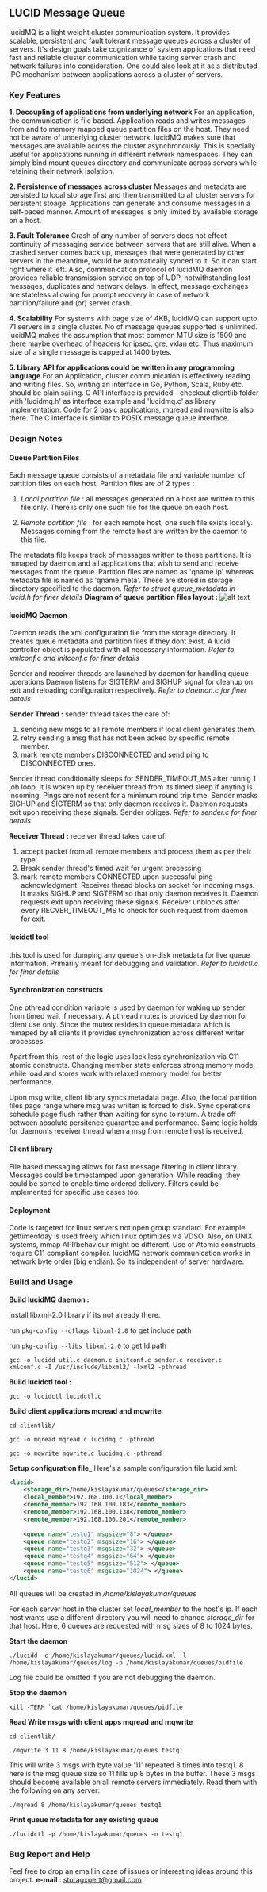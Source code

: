 ## LUCID Message Queue
lucidMQ is a light weight cluster communication system.
It provides scalable, persistent and fault tolerant message queues across a
cluster of servers.
It's design goals take cognizance of system applications that need fast and
reliable cluster communication while taking server crash and network failures
into consideration.
One could also look at it as a distributed IPC mechanism between applications
across a cluster of servers.

### Key Features
__1. Decoupling of applications from underlying network__
For an application, the communication is file based. Application reads and
writes messages from and to memory mapped  queue partition files on the host.
They need not be aware of underlying cluster network. lucidMQ  makes sure that
messages are available across the cluster asynchronously.
This is specially useful for applications running in different network
namespaces. They can simply bind mount queues directory and communicate across
servers while retaining their network isolation.

__2. Persistence of messages across cluster__
Messages and metadata are persisted to local storage first and then transmitted
to all cluster servers for persistent stoage. Applications can generate and
consume messages in a self-paced manner. Amount of messages is only limited by
available storage on a host.

__3. Fault Tolerance__
Crash of any number of servers does not effect continuity of messaging service
between servers that are still alive. When a crashed server comes back up,
messages that were generated by other servers in the meantime, would be
automatically synced to it. So it can start right where it left.
Also, communication protocol of lucidMQ daemon provides reliable transmission
service on top of UDP, notwithstanding lost messages, duplicates and network
delays.
In effect, message exchanges are stateless allowing for prompt recovery in case
of network partition/failure and (or) server crash.

__4. Scalability__
For systems with page size of 4KB, lucidMQ can support upto 71 servers in a
single cluster. No of message queues supported is unlimited.
lucidMQ makes the assumption that most common MTU size is 1500 and there maybe
overhead of headers for ipsec, gre, vxlan etc.
Thus maximum size of a single message is capped at 1400 bytes.

__5. Library API for applications could be written in any programming language__
For an Application, cluster communication is effectively reading and writing
files. So, writing an interface in Go, Python, Scala, Ruby etc. should be
plain sailing.
C API interface is provided - checkout clientlib folder with 'lucidmq.h'
as interface example and 'lucidmq.c' as library implementation.
Code for 2 basic applications, mqread and mqwrite is also there.
The C interface is similar to POSIX message queue interface.

### Design Notes

#### Queue Partition Files
Each message queue consists of a metadata file and variable number of partition
files on each host. Partition files are of 2 types :
1. _Local partition file_ : all messages generated on a host are written to
   this file only. There is only one such file for the queue on each host.

2. _Remote partition file_ : for each remote host, one such file exists locally.
   Messages coming from the remote host are written by the daemon to this file.

The metadata file keeps track of messages written to these partitions.
It is mmaped by daemon and all applications that wish to send and receive
messages from the queue.
Partition files are named as 'qname.ip' whereas metadata file is named as
'qname.meta'. These are stored in storage directory specified to the daemon.
*Refer to struct queue_metadata in lucid.h for finer details*
__Diagram of queue partition files layout :__
![alt text](qmeta2.png)
#### lucidMQ Daemon
Daemon reads the xml configuration file from the storage directory.
It creates queue metadata and partition files if they dont exist.
A lucid controller object is populated with all necessary information.
*Refer to xmlconf.c and initconf.c for finer details*

Sender and receiver threads are launched by daemon for handling queue operations
Daemon listens for SIGTERM and SIGHUP signal for cleanup on exit and
reloading configuration respectively.
*Refer to daemon.c for finer details*

__Sender Thread :__
sender thread takes the care of:
1. sending new msgs to all remote members if local client generates them.
2. retry sending a msg that has not been acked by specific remote member.
3. mark remote members DISCONNECTED and send ping to DISCONNECTED ones.

Sender thread conditionally sleeps for SENDER_TIMEOUT_MS after runnig 1 job
loop. It is woken up by receiver thread from its timed sleep if anyting
is incoming. Pings are not resent for a minimum round trip time. Sender masks
SIGHUP and SIGTERM so that only daemon receives it. Daemon requests
exit upon receiving these signals. Sender obliges.
*Refer to sender.c for finer details*

__Receiver Thread :__
receiver thread takes care of:
1. accept packet from all remote members and process them as per their type.
2. Break  sender thread's timed wait for urgent processing
3. mark remote members CONNECTED upon successful ping acknowledgment.
Receiver thread blocks on socket for incoming msgs. It masks SIGHUP and
SIGTERM so that only daemon receives it. Daemon requests exit upon
receiving these signals. Receiver unblocks after every RECVER_TIMEOUT_MS to
check for such request from daemon for exit.

#### lucidctl tool
this tool is used for dumping any queue's on-disk metadata for live
queue information. Primarily meant for debugging and validation.
*Refer to lucidctl.c for finer details*

#### Synchronization constructs
One pthread condition variable is used by daemon for waking up sender from timed
wait if necessary. A pthread mutex is provided by daemon for client use only.
Since the mutex resides in queue metadata which is mmaped by all clients it
provides synchronization across different writer processes.

Apart from this, rest of the logic uses lock less synchronization via C11
atomic constructs. Changing member state enforces strong memory model while
load and stores work with relaxed memory model for better performance.

Upon msg write, client library syncs metadata page. Also, the local partition
files page range where msg was wriiten is forced to disk. Sync operations
schedule page flush rather than waiting for sync to return. A trade off between
absolute persitence guarantee and performance. Same logic holds for daemon's
receiver thread when a msg from remote host is received.

#### Client library
File based messaging allows for fast message filtering in client library.
Messages could be timestamped upon generation. While reading, they could be
sorted to enable time ordered delivery.
Filters could be implemented for specific use cases too.

#### Deployment
Code is targeted for linux servers not open group standard.
For example, gettimeofday is used freely which linux optimizes via VDSO.
Also, on UNIX systems, mmap API/behaviour might be different.
Use of Atomic constructs require C11 compliant compiler.
lucidMQ network communication works in network byte order (big endian).
So its independent of server hardware.

### Build and Usage
__Build lucidMQ daemon :__

install libxml-2.0 library if its not already there.

run `pkg-config --cflags libxml-2.0` to get include path

run `pkg-config --libs libxml-2.0` to get ld path

`gcc -o lucidd util.c daemon.c initconf.c sender.c receiver.c  xmlconf.c -I /usr/include/libxml2/ -lxml2 -pthread`
                               
__Build lucidctl tool :__

`gcc -o lucidctl lucidctl.c`

__Build client applications mqread and mqwrite__

`cd clientlib/`

`gcc -o mqread mqread.c lucidmq.c -pthread`

`gcc -o mqwrite mqwrite.c lucidmq.c -pthread`

__Setup configuration file___
Here's a sample configuration file  lucid.xml:
```xml
<lucid>
    <storage_dir>/home/kislayakumar/queues</storage_dir>
    <local_member>192.168.100.1</local_member>
    <remote_member>192.168.100.183</remote_member>
    <remote_member>192.168.100.138</remote_member>
    <remote_member>192.168.100.201</remote_member>
    
    <queue name="testq1" msgsize="8"> </queue>
    <queue name="testq2" msgsize="16"> </queue>
    <queue name="testq3" msgsize="32"> </queue>
    <queue name="testq4" msgsize="64"> </queue>
    <queue name="testq5" msgsize="512"> </queue>
    <queue name="testq6" msgsize="1024"> </queue>
</lucid>
```
All queues will be created in */home/kislayakumar/queues*

For each server host in the cluster set *local_member* to the host's ip. If each
host wants use a different directory you will need to change *storage_dir* for
that host. Here, 6 queues are requested with msg sizes of 8 to 1024 bytes.

__Start the daemon__

`./lucidd -c /home/kislayakumar/queues/lucid.xml -l /home/kislayakumar/queues/log -p /home/kislayakumar/queues/pidfile`  

Log file could be omitted if you are not debugging the daemon.

__Stop the daemon__

``kill -TERM `cat /home/kislayakumar/queues/pidfile ``

__Read Write msgs with client apps mqread and mqwrite__

`cd clientlib/`

`./mqwrite 3 11 8 /home/kislayakumar/queues testq1`

This will write 3 msgs with byte value '11' repeated 8 times into testq1.
8 here is the msg queue size so 11 fills up 8 bytes in the buffer.
These 3 msgs should become available on all remote servers immediately.
Read them with the following on any server:

`./mqread 8 /home/kislayakumar/queues testq1`

__Print queue metadata for any existing queue__

`./lucidctl -p /home/kislayakumar/queues -n testq1`

### Bug Report and Help
Feel free to drop an email in case of issues or interesting ideas around this
project.
__e-mail__ : storagxpert@gmail.com
